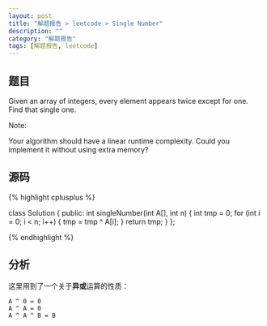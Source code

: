 ```yaml
---
layout: post
title: "解题报告 > leetcode > Single Number"
description: ""
category: "解题报告"
tags: [解题报告, leetcode]
---
```

## 题目

Given an array of integers, every element appears twice except for one. Find that single one.

Note:

Your algorithm should have a linear runtime complexity. Could you implement it without using extra memory?

## 源码

{% highlight cplusplus %}

class Solution {
public:
    int singleNumber(int A[], int n) {
        int tmp = 0;
        for (int i = 0; i < n; i++) {
            tmp = tmp ^ A[i];
        }
        return tmp;
    }
};

{% endhighlight %}

## 分析

这里用到了一个关于**异或**运算的性质：

    A ^ 0 = 0
    A ^ A = 0
    A ^ A ^ B = B
